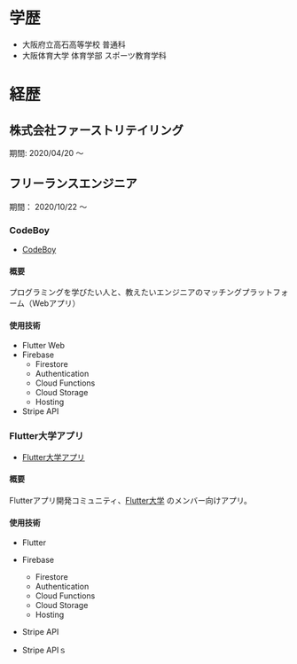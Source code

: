 # 学歴

- 大阪府立高石高等学校 普通科
- 大阪体育大学 体育学部 スポーツ教育学科

# 経歴

## 株式会社ファーストリテイリング

期間: 2020/04/20 〜 

## フリーランスエンジニア

期間： 2020/10/22 〜


### CodeBoy

- [CodeBoy](https://codeboy.jp)

#### 概要

プログラミングを学びたい人と、教えたいエンジニアのマッチングプラットフォーム（Webアプリ）

#### 使用技術

- Flutter Web
- Firebase
  - Firestore
  - Authentication
  - Cloud Functions
  - Cloud Storage
  - Hosting
- Stripe API


### Flutter大学アプリ

- [Flutter大学アプリ](https://apps.apple.com/jp/app/flutter%E5%A4%A7%E5%AD%A6/id1532391360)

#### 概要

Flutterアプリ開発コミュニティ、[Flutter大学](https://kboyflutteruniv.com/) のメンバー向けアプリ。

#### 使用技術

- Flutter
- Firebase
  - Firestore
  - Authentication
  - Cloud Functions
  - Cloud Storage
  - Hosting
- Stripe API


- Stripe APIｓ
